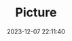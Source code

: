 ---
weight: 1
images:
- /images/edited/72.jpeg
title: Picture
date: 2023-12-07 22:11:40
tags: [luminar neo,work,24-70mm F2.8 DG DN | Art 019,ILCE-7M3,25.1,person]
---